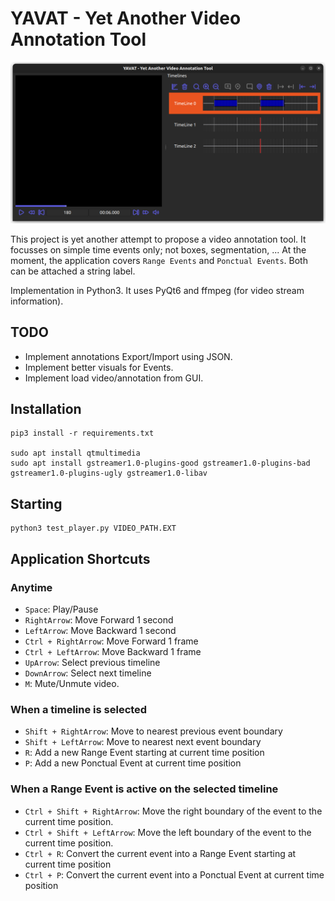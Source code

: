 # YAVAT - Yet Another Video Annotation Tool

![](assets/Screenshot.png)

This project is yet another attempt to propose a video annotation tool.
It focusses on simple time events only; not boxes, segmentation, ... 
At the moment, the application covers `Range Events` and `Ponctual Events`. 
Both can be attached a string label.

Implementation in Python3. It uses PyQt6 and ffmpeg (for video stream information).

## TODO

- Implement annotations Export/Import using JSON.
- Implement better visuals for Events.
- Implement load video/annotation from GUI.

## Installation

``` shell
pip3 install -r requirements.txt

sudo apt install qtmultimedia
sudo apt install gstreamer1.0-plugins-good gstreamer1.0-plugins-bad gstreamer1.0-plugins-ugly gstreamer1.0-libav
```

## Starting 

``` shell
python3 test_player.py VIDEO_PATH.EXT
```

## Application Shortcuts

### Anytime

- `Space`:                  Play/Pause
- `RightArrow`:             Move Forward 1 second
- `LeftArrow`:              Move Backward 1 second
- `Ctrl + RightArrow`:      Move Forward 1 frame
- `Ctrl + LeftArrow`:       Move Backward 1 frame
- `UpArrow`:                Select previous timeline
- `DownArrow`:              Select next timeline
- `M`:                      Mute/Unmute video.

### When a timeline is selected

- `Shift + RightArrow`:     Move to nearest previous event boundary
- `Shift + LeftArrow`:      Move to nearest next event boundary
- `R`:                      Add a new Range Event starting at current time position
- `P`:                      Add a new Ponctual Event at current time position

### When a Range Event is active on the selected timeline

- `Ctrl + Shift + RightArrow`:  Move the right boundary of the event to the current time position.
- `Ctrl + Shift + LeftArrow`:   Move the left boundary of the event to the current time position.
- `Ctrl + R`:                   Convert the current event into a Range Event starting at current time position
- `Ctrl + P`:                   Convert the current event into a Ponctual Event at current time position
